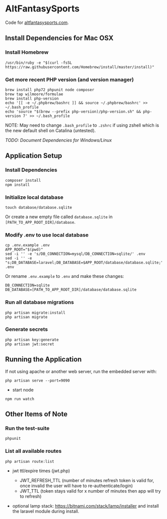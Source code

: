 AltFantasySports
================

Code for [altfantasysports.com](https://altfantasysports.com/).

Install Dependencies for Mac OSX
--------------------------------

### Install Homebrew
```
/usr/bin/ruby -e "$(curl -fsSL https://raw.githubusercontent.com/Homebrew/install/master/install)"
```

### Get more recent PHP version (and version manager)
```
brew install php72 phpunit node composer
brew tap wilmoore/formulae
brew install php-version
echo '[[ -e ~/.phpbrew/bashrc ]] && source ~/.phpbrew/bashrc' >> ~/.bash_profile
echo 'source "$(brew --prefix php-version)/php-version.sh" && php-version 7' >> ~/.bash_profile
```

NOTE: May need to change `.bash_profile` to `.zshrc` if using zshell which is
the new default shell on Catalina (untested).

*TODO: Document Dependencies for Windows/Linux*


Application Setup
-----------------

### Install Dependencies
```
composer install
npm install
```

### Initialize local database
```
touch database/database.sqlite
```

Or create a new empty file called `database.sqlite` in
`[PATH_TO_APP_ROOT_DIR]/database`.

### Modify .env to use local database
```
cp .env.example .env
APP_ROOT="$(pwd)"
sed -i '' -e 's/DB_CONNECTION=mysql/DB_CONNECTION=sqlite/' .env
sed -i '' -e "s;DB_DATABASE=laravel;DB_DATABASE=$APP_ROOT/database/database.sqlite;" .env
```

Or rename `.env.example` to `.env` and make these changes:

```
DB_CONNECTION=sqlite
DB_DATABASE=[PATH_TO_APP_ROOT_DIR]/database/database.sqlite
```

### Run all database migrations
```
php artisan migrate:install
php artisan migrate
```

### Generate secrets
```
php artisan key:generate
php artisan jwt:secret
```


Running the Application
-----------------------

If not using apache or another web server, run the embedded server with:

```
php artisan serve --port=9090
```
- start node
```
npm run watch
```


Other Items of Note
-------------------

### Run the test-suite
```
phpunit
```

### List all available routes
```
php artisan route:list
```

- jwt ttl/expire times (jwt.php)
  - JWT_REFRESH_TTL (number of minutes refresh token is valid for, once invalid the user will have to re-authenticate/login)
  - JWT_TTL (token stays valid for x number of minutes then app will try to refresh)

- optional lamp stack: https://bitnami.com/stack/lamp/installer and install the laravel module during install.
